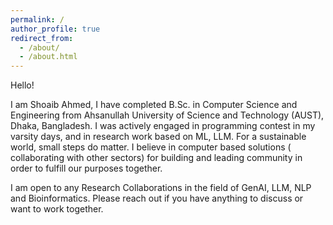 ```yaml
---
permalink: /
author_profile: true
redirect_from: 
  - /about/
  - /about.html
---
```

Hello!

I am Shoaib Ahmed, I have completed B.Sc. in Computer Science and Engineering from Ahsanullah University of Science and Technology (AUST), Dhaka, Bangladesh. I was actively engaged in programming contest in my varsity days, and in research work based on ML, LLM. For a sustainable world, small steps do matter. I believe in computer based solutions ( collaborating with other sectors) for building and leading community in order to fulfill our purposes together.

I am open to any Research Collaborations in the field of GenAI, LLM, NLP and Bioinformatics. Please reach out if you have anything to discuss or want to work together. 